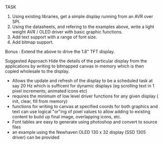 TASK

1. Using existing libraries, get a simple display running from an AVR over SPI.
2. Using the datasheets, and refering to the examples above, write a light weight AVR / OLED driver with basic graphic functions.
3. Add text support with a range of font size.
4. Add bitmap support.

Bonus : Extend the above to drive the 1.8" TFT display.

Suggested Approach
Hide the details of the particular display from the applications by writing to bitmapped canvas in memory which is then copied wholesale to the display.
- Allows the update and refresh of the display to be a scheduled task at say 20 Hz which is sufficent for dynamic displays (eg scrolling text in 1 pixel increments; animated icons etc)
- requires the minimum of low level driver functions for any given display ( init, clear, fill from memory)
- functions for writing to canvas at specified coords for both graphics and text can use logical "or"ing of pixel values to allow adding to existing content to build up final image, overlapping icons, etc.
- Font tables are easy to generate using photoshop and convert to source files
- an example using the Newhaven OLED 130 x 32 display (SSD 1305 driver) can be provided

